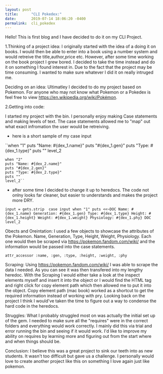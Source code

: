 ```yaml
---
layout: post
title:      "CLI Pokedex:"
date:       2019-07-14 18:06:20 -0400
permalink:  cli_pokedex
---
```



Hello! This is first blog and I have decided to do it on my CLI Project. 

1.Thinking of a project idea: I originally started with the idea of a doing it on books. I would then be able to enter into a book using a number system and would retreive the title,author,price etc. However, after some time working on the book project I grew bored. I decided to take the time instead and do it on something I found interest in. Due to the fact that the project may be time consuming. I wanted to make sure whatever I did it on really intruged me. 

Deciding on an idea: Ultimatley I decided to do my project based on Pokemon. For anyone who may not know what Pokemon or a Pokedex is feel free to view https://en.wikipedia.org/wiki/Pokémon. 

2.Getting into code: 

I started my project with the bin. I personally enjoy making Case statements and making levels of text. The case statements allowed me to "map" out what exact infromation the user would be retreiving.  

 - here is a short sample of my case input
    
	
  ``when "1" 
	puts "Name: #{dex_1.name}"
	puts "#{dex_1.gen}"
	puts "Type: #{dex_1.type}"
	puts ""
	level_2

	when "2" 
	puts "Name: #{dex_2.name}"
	puts "#{dex_2.gen}"
	puts "Type: #{dex_2.type}"
	puts ""
	level_2``

		
- after some time I decided to change it up to heredocs. The code not onlny looks far cleaner, but easier to understands and makes the project more DRY. 


  
``input = gets.strip 
   case input
    when "1"
    puts <<~DOC
    Name: #{dex_1.name}
    Generation: #{dex_1.gen}
    Type: #{dex_1.type}
    Height: #{dex_1.height}
    Weight: #{dex_1.weight}
    Physiology: #{dex_1.phy}
    DOC
    level_2 ``


		
Obects and Oreintation: I used a few objects to showcase the attributes of the Pokemon.  Name, Generation, Type, Height, Weight, Physiology. Each one would then be scraped via  https://pokemon.fandom.com/wiki/ and the information would be passed into the case statements. 

`attr_accessor :name, :gen, :type, :height, :weight, :phy`

Scraping:  Using  https://pokemon.fandom.com/wiki/ I was able to scrape the data I needed. As you can see it was then transfered into my lengthy heredoc. With the Scraping I would either take a look at the inspect elements myself and insert it into the object or I would find the HTML tag and right click for copy element path which then allowed me to put it into the object. Copy element path (mac book) worked as a shortcut to get the required information instead of working with pry. Looking back on the project I think I would've taken the time to figure out a way to condense the hard code in the heredocs. 

Struggles: What I probably struggled most on was actually the initial set up of the gem. I needed to make sure all the "requires" were in the correct folders and everything would work correctly. I mainly did this via trial and error running the bin and seeing if it would work. I'd like to improve my ability on requires by learning more and figuring out from the start where and when things should be. 

Conclusion: I believe this was a great project to sink our teeth into as new students. It wasn't too difficult but gave us a challenge. I personally would love to create another project like this on something I love again just like pokemon. 
		
